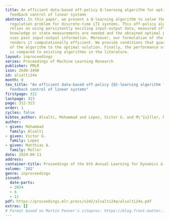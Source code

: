 ```yaml
---
title: An efficient data-based off-policy Q-learning algorithm for optimal output
  feedback control of linear systems
abstract: In this paper, we present a Q-learning algorithm to solve the optimal output
  regulation problem for discrete-time LTI systems. This off-policy algorithm only
  relies on using persistently exciting input-output data, measured offline. No model
  knowledge or state measurements are needed and the obtained optimal policy only
  uses past input-output information. Moreover, our formulation of the proposed algorithm
  renders it computationally efficient. We provide conditions that guarantee the convergence
  of the algorithm to the optimal solution. Finally, the performance of our method
  is compared to existing algorithms in the literature.
layout: inproceedings
series: Proceedings of Machine Learning Research
publisher: PMLR
issn: 2640-3498
id: alsalti24a
month: 0
tex_title: "An efficient data-based off-policy {Q}-learning algorithm for optimal output
  feedback control of linear systems"
firstpage: 312
lastpage: 323
page: 312-323
order: 1
cycles: false
bibtex_author: Alsalti, Mohammad and Lopez, Victor G. and M\"{u}ller, Matthias A.
author:
- given: Mohammad
  family: Alsalti
- given: Victor G.
  family: Lopez
- given: Matthias A.
  family: Müller
date: 2024-06-11
address:
container-title: Proceedings of the 6th Annual Learning for Dynamics & Control Conference
volume: '242'
genre: inproceedings
issued:
  date-parts:
  - 2024
  - 6
  - 11
pdf: https://proceedings.mlr.press/v242/alsalti24a/alsalti24a.pdf
extras: []
# Format based on Martin Fenner's citeproc: https://blog.front-matter.io/posts/citeproc-yaml-for-bibliographies/
---
```

